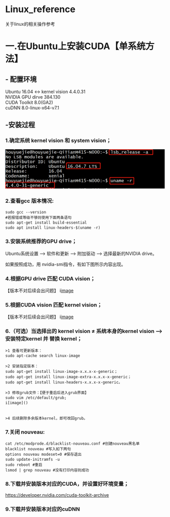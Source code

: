# Linux_reference
关于linux的相关操作参考

# 一.在Ubuntu上安装CUDA【单系统方法】

## - 配置环境  
Ubuntu 16.04 <-> kernel vision 4.4.0.31  
NVIDIA GPU dirve 384.130  
CUDA Toolkit 8.0(GA2)  
cuDNN 8.0-linux-x64-v7.1  
  
##  -安装过程  
### 1.确定系统 kernel vision 和 system vision；  
![image](https://github.com/HouYueJie/Linux_reference/blob/master/CUDA_IMG/1.png)    

### 2.查看gcc 版本情况:  
    sudo gcc --version
    #若报错或等级不够则使用下面两条语句 
    sudo apt-get install build-essential 
    sudo apt install linux-headers-$(uname -r)  

### 3.安装系统推荐的GPU drive；  
  Ubuntu系统设置 --> 软件和更新 --> 附加驱动 --> 选择最新的NVIDIA drive。  
  
  如果按照成功，用 nvidia-smi指令，有如下图所示内容出现。

  
### 4.根据GPU drive 匹配 CUDA vision；  
【版本不对后续会出问题】
i[image]()  

### 5.根据CUDA vision 匹配 kernel vision；  
【版本不对后续会出问题】
i[image]()  

  
### 6.（可选）当选择出的 kernel vision ≠ 系统本身的kernel vision  --> 安装特定kernel 并 替换 kernel；  
    >1 查看可更新版本：
    sudo apt-cache search linux-image
    
    >2 安装指定版本：  
    sudo apt-get install linux-image-x.x.x-x-generic；  
    sudo apt-get install linux-image-extra-x.x.x-x-generic；   
    sudo apt-get install linux-headers-x.x.x-x-generic。  
    
    >3 修改grub文件：【便于重启后进入grub界面】  
    sudo vim /etc/default/grub;  
    i[image]()  
      
      
    >4 后续删除多余版本kernel，即可改回grub。

### 7.关闭 nouveau:
    cat /etc/modprode.d/blacklist-nouveau.conf #创建nouveau黑名单
    blacklist nouveau #写入如下两句 
    options nouveau modeset=0 #保存退出
    sudo update-initramfs -u
    sudo reboot #重启
    lsmod | grep nouveau #没有打印内容则成功
    
### 8.下载并安装版本对应的CUDA，并设置好环境变量；  
  https://developer.nvidia.com/cuda-toolkit-archive
### 9.下载并安装版本对应的cuDNN



